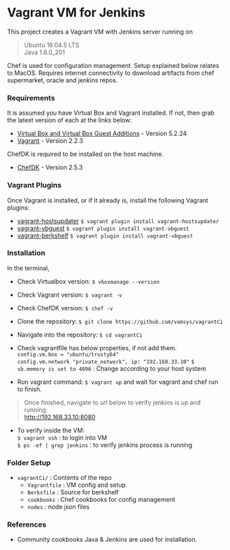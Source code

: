 # Vagrant VM for Jenkins
This project creates a Vagrant VM with Jenkins server running on

> Ubuntu 16.04.5 LTS \
> Java 1.8.0_201 

Chef is used for configuration management.
Setup explained below relates to MacOS.
Requires internet connectivity to download artifacts from chef supermarket, oracle and jenkins repos.

### Requirements

It is assumed you have Virtual Box and Vagrant installed. If not, then grab the latest version of each at the links below:
* [Virtual Box and Virtual Box Guest Additions](https://www.virtualbox.org/wiki/Downloads) - Version 5.2.24
* [Vagrant](https://www.vagrantup.com/downloads.html) - Version 2.2.3

ChefDK is required to be installed on the host machine.
* [ChefDK](https://downloads.chef.io/chefdk/stable/2.5.3#mac_os_x) - Version 2.5.3

### Vagrant Plugins

Once Vagrant is installed, or if it already is, install the following Vagrant plugins:

* [vagrant-hostsupdater](https://github.com/cogitatio/vagrant-hostsupdater)
```$ vagrant plugin install vagrant-hostsupdater```
* [vagrant-vbguest](https://github.com/dotless-de/vagrant-vbguest)
```$ vagrant plugin install vagrant-vbguest```
* [vagrant-berkshelf](https://github.com/berkshelf/vagrant-berkshelf)
```$ vagrant plugin install vagrant-vbguest```

### Installation

In the terminal, 

* Check Virtualbox version: 
```$ vboxmanage --version```

* Check Vagrant version: 
```$ vagrant -v```

* Check ChefDK version:
```$ chef -v```

* Clone the repository:
```$ git clone https://github.com/vamsys/vagrantCi```

* Navigate into the repository:
```$ cd vagrantCi ```

* Check vagrantfile has below properties, if not add them. \
``` config.vm.box = "ubuntu/trusty64" ```\
``` config.vm.network "private_network", ip: "192.168.33.10" ```
```$ vb.memory is set to 4096``` : Change according to your host system

* Run vagrant command:
```$ vagrant up``` and wait for vagrant and chef run to finish.

> Once finished, navigate to url below to verify jenkins is up and running: \
http://192.168.33.10:8080

* To verify inside the VM: \
```$ vagrant ssh``` : to login into VM \
```$ ps -ef | grep jenkins``` : to verify jenkins process is running

### Folder Setup
- `vagrantCi/` : Contents of the repo
    - `Vagrantfile` : VM config and setup
    - `Berksfile`   : Source for berkshelf
    - `cookbooks`   : Chef cookbooks for config management
    - `nodes`       : node json files

### References
* Community cookbooks Java & Jenkins are used for installation.







